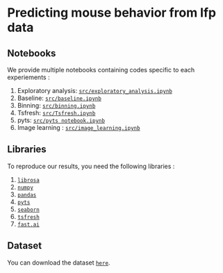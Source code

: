 # Predicting mouse behavior from lfp data

## Notebooks

We provide multiple notebooks containing codes specific to each experiements :

1. Exploratory analysis:
   [`src/exploratory_analysis.ipynb`](https://github.com/thurgarion2/ML_project_2/blob/master/src/exploratory_analysis.ipynb)
2. Baseline:
   [`src/baseline.ipynb`](https://github.com/thurgarion2/ML_project_2/blob/master/src/baseline.ipynb)
3. Binning:
   [`src/binning.ipynb`](https://github.com/thurgarion2/ML_project_2/blob/master/src/binning.ipynb)
4. Tsfresh:
   [`src/Tsfresh.ipynb`](https://github.com/thurgarion2/ML_project_2/blob/master/src/Tsfresh.ipynb)
5. pyts:
   [`src/pyts notebook.ipynb`](https://github.com/thurgarion2/ML_project_2/blob/master/src/pyts%20notebook.ipynb)
6. Image learning :
   [`src/image_learning.ipynb`](https://github.com/thurgarion2/ML_project_2/blob/master/src/image_learning.ipynb)

## Libraries

To reproduce our results, you need the following libraries :

1. [`librosa`](https://librosa.org/doc/latest/index.html)
2. [`numpy`](https://numpy.org/)
3. [`pandas`](https://pandas.pydata.org/)
4. [`pyts`](https://pyts.readthedocs.io/en/stable/)
5. [`seaborn`](https://seaborn.pydata.org/)
6. [`tsfresh`](https://tsfresh.readthedocs.io/en/latest/)
7. [`fast.ai`](https://docs.fast.ai/)

## Dataset

You can download the dataset [`here`](https://drive.google.com/file/d/1zIp6lg7Dm78pM73qacRh_OdR8bT7bIBv/view?usp=sharing). 

